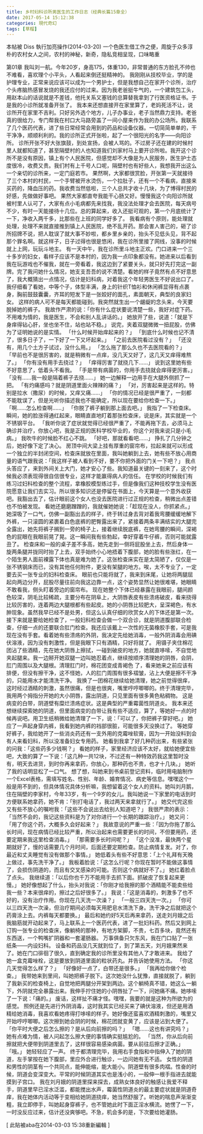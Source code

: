 ```yaml
---
title: 乡村妇科诊所男医生的工作日志（经典长篇15章全）
date: 2017-05-14 15:12:38
categories: 現代奇幻
tags: [草榴]
---
```

本帖被 Diss 執行加亮操作(2014-03-20)
一个色医生借工作之便，周旋于众多淳朴的农村女人之间，农村的神秘，新奇，隐私竞相呈现，口味略重


第01章
我叫刘一航。今年20岁，身高175，体重130，非常普通的东方脸孔不帅也不难看，喜欢理个小平头，人看起来倒还挺精神的。
我刚刚从技校毕业，学的是护理专业，正常来说应该可以成为一个男护士，但是我想自己在家开个诊所，治疗个头疼脑热感冒发烧的我还应付的过来。因为我老爸挺牛气的，一个建筑包工头，用赵本山的话说就是不差钱，他托关系又塞钱的总算替我拿到了行医资格证书。于是我的小诊所就准备开张了。
我本来还想直接开在家里算了，老妈死活不让，说诊所开在家里不吉利。只好另外选个地方，儿子办事业，老子当然鼎力支持。老爸真的很给力，专门帮我在村口大马路旁盖了一间小屋来作为我的办公场所。我联系了几个医药代表，进了些日常经常会用到的药品和设备仪器。一切简简单单的，干干净净，顺顺利利的。我的诊所正式开张啦，起了一个很阳光的名字——向阳诊所。
诊所开张不好大张旗鼓，到处宣扬，会被人骂的。不过房子还在建的时候村里人就都知道了，甚至隔壁村的人也知道我们刘家村马上要开诊所啦。我开这个诊所不是没有原因，镇上有个人民医院，但感觉却不大像是为人民服务，医生护士态度很冷，收费又贵。我们村有上千号人口呢，隔壁村也有好些人，我想我开出这么一个亲切的诊所来，一定门庭若市。
果然啊，大家都很赏脸，开张第一天就接待了三个本村的村民，一个手臂被开水烫伤，一个拉肚子，还有一个不看病，直接来买药的，降血压的药。我收费当然低啦，三个人总共才收十几块，为了博得村民的好感，先做做好事吧。
果然大家都直夸我能干心肠又好。慢慢我这个向阳诊所就被村里人认可了，大家有点小毛病都先来找我，我没法处理才会去医院，每天病号不少，有时一天能接待十几位。总的算起来，收入还挺可观的，第一个月底统计了一下，净收入两千多，比那些在上班的同学好多了。
我看病有个原则，能处理就处理，处理不来就直接推到镇上人民医院，绝不乱开药。那会害人害己的，砸了诊所招牌不说，把人耽误了就大事不妙啦，都乡里乡亲的，抬头不见低头见，背不起那个罪名啊。就这样子，日子过得也很是悠闲，我在诊所里接了网线，没事的时候就上上网，玩玩斗地主。
有一天中午，我在诊所里斗地主正欢。门口进来一个三十多岁的妇女，看样子应该不是本村的，因为我一点印象都没有。她进来以后看到我在玩游戏也不催我，就在一旁看着，我这边到了紧要关头，就只好先打完这一副牌。完了我问她什么情况，她支支吾吾的说不清楚。看她的样子竟然有点不好意思了，我大概猜出一点情况，估计是妇科病，对着我这个年轻男医生不好说出口了。
我仔细看了看她，中等个子，体型丰满，身上的针织T恤衫和休闲裤显得有点裹身，胸前鼓鼓囊囊，齐耳的短发下是一张姣好的面孔，素面朝天，典型的良家妇女。
这样的病人可不是每天都能碰到。我突然就生出一个龌龊的念头来，今天要脱掉她的裤子。
我故作严肃的说：「你有什么症状要说清楚一些，我好对症下药。不用难为情的，我是医生，不会和别人乱讲话的。」
她放开了些，说道：「就是下身痒得钻心肝，坐也坐不住，站也站不稳。」
说完，夹着双腿微微一扭屁股，仿佛为了证明她说的是实情。
「什么时候开始痒起来的？」
「到底什么时候也记不清了，很多日子了，一下好了一下又坏起来。」
「之前去医院看过没有？」
「还没有，用几个土方子试过，没什么用。」
「怎么拖了那么久也不去医院看的？」
「早前也不是很厉害的，就是稍微有一点痒，没几天又好了，这几天又痒得难熬了。」
「你有没有用手去挠过？」
「痒得厉害了就挠几下……」
说到这里她有些不好意思了，低着头不看我。
「手是带有病菌的，你用手去挠就会痒得更厉害。」
「没有……我一般是隔着裤子去挠……」
她一边解释一边用手在大腿外侧抓了一把。
「有灼痛感吗？就是阴道里面火辣辣的痛？」
「对，厉害起来是这样的。特别是拉水（撒尿）的时候，又痒又痛……」
「你的情况已经是很严重了，一刻都不能耽误了，但是光听你描述我也不能确定，所以现在要给你检查一下。」
「啊……怎么检查啊……」
「你脱了裤子躺到那上面去吧。」
我指了一下检查床。
瞬间，她的脸涨得通红起来，眼睛直直地盯着那张检查床，说是床，其实就是一个不锈钢平台。
「我听你说了症状就觉得已经很严重了，不能再拖下去，必须马上确诊并治疗，你放心吧，我是正规的医科学校毕业的，你这个对我来说只是小毛病。」
我吹牛的时候脸不红心不跳。
「好吧，那就看看吧……」
挣扎了几分钟之后，她好像下定了决心。
房顶中间大梁上挂有厚重的窗帘布，拉起来就可以形成一个独立的半封闭空间，检查床就放在里面，我叫她躺到上去，她有些不放心用商量的语气跟我说：「我这样子被人看到不好，要不你把外面的门关一下吧？」
我点头答应了，来到外间关上大门，她才安心了些。我知道最关键的一刻来了，这个时候我必须表现得很自信很专业，这样才能赢得病人的信任。
在学校的时候我们有练习过妇科检查的整个流程，拿橡胶模型练过手，但是像我们这种技校学生没有医院愿意让我们去实习。所以很多知识还是停留在书面上，今天算是一个意外收获吧。我豁出去了，估计眼前这个女人也没去医院进行过正规的检查，稍微出点差错也不怕被发现。
看她还磨磨蹭蹭的，我就催她她说：「趁现在没人，你抓紧点。」
她深吸了一口气，仿佛一副豁出去的样子，终于转过身去背对着我弯腰缓缓地解下外裤，一只滚圆的紧裹着白色底裤的肥臀露出来了，紧接着两条丰满结实的大腿完全露出，她先将裤子搁到一旁的椅子上，接着继续脱底裤，在她弯腰的瞬间，深褐色的屁眼在我眼前晃了晃。这一瞬间我有些勃起，幸好穿着牛仔裤，否则可能就露丑了。
检查床和一般的桌子差不多高，她先走到一侧将屁股坐上去，然后身体一旋两条腿并拢同时抬了上去，双手始终小心地捂着下腹部，她的脸有些涨红，在一个陌生男人面前裸露下体也真是难为她了。这张检查床实在是太简陋了，仅仅是一张不锈钢床而已，没有其他任何附件，更没有架腿的地方。唉，太不专业了，一定要去买一张专业的妇科检查床。
眼前也只能将就了，我来到床尾，让她将两腿屈起向两边分开，屁股尽量往前向我这边靠一点，这个姿势显然让她很难堪，她眼睛不敢看我，侧头盯着旁边的窗帘布。
现在她整个下体已经暴露在我眼前，腿间颜色较深，阴毛比较稀疏，主要分布在阴阜上，大阴唇表皮有些溃疡破皮，看来挠得比较厉害的，连着两边大腿根都有些起皮。她的小阴唇比较肥大，呈深褐色，有水肿现象。虽然我早已经不是处男，但这么认真仔细的欣赏女人的下体还是第一次。
接下来就是要给她检查了，一般妇科检查会做一个双合诊，就是阴道腹部联合检查，仔细一点的还要联合肛门检查。我还应该戴上一次性的无菌橡胶手套，可是我现在没有手套。看着她有些溃疡的外阴，我决定先给她消毒，一般外阴消毒会用碘伏溶液，因为没有刺激性，但是我眼下只有酒精，只好将就了。
用镊子夹住棉花团沾了些酒精，先在她大阴唇上擦拭，一碰到破皮的地方，她就直哆嗦，不自觉地夹起腿来。我一边掰开她双腿一边叫她忍着点，继续按顺序清理她的阴唇，会阴，肛门周围以及大腿根。清理肛门时，棉花团变成青褐色
了，看来她来之前应该有排便，但没有擦干净，这不怪她，人的肛门周围有很多褶皱，沾上大便是擦不干净的，只能用水才能清洗干净。
我换了一团棉花继续给她清理，她之前觉得很痒，这时经过酒精的刺激，虽然很痛，但是也很爽，嘴里哼哼唧唧的。终于清理完毕，我用两个拇指分开她的大小阴唇，露出阴道，只见里面有很多黄色粘稠物。
这是病变的白带，阴道壁有糜烂溃疡症状。这是典型的严重霉菌性阴道炎。
我本来还想继续探索她的阴道，但里面病变的白带让我有些不适应，算了，等她好一点的时候再说吧。用卫生纸稍微给她清理了一下，说：「可以了，你把裤子穿好吧。」
她应了一声起身穿内裤，我看到她内裤的裆部很脏，可能很多天没换过了。
等她穿好裤子，我给她开了一些消炎药还有一支外用的克霉唑软膏，因为一开始没料到会有人来看妇科，所以没准备妇女专用药。
她看到我拿了好几种药出来，有些紧张的问我：「这些药多少钱啊？」
看她的样子，家里经济应该不太好，就给她便宜些吧，大致的算了一下说：「这几种一共12块，不过还有一种特效药我这里暂时没有，明天去进货，到时你再来拿药，你放心，那种药也不贵，也才十几块。」
她听了我的话明显松了一口气。
想了想，叫她来到书桌前登记资料，临时用电脑制作一个Excel表格，需填写姓名、性别、年龄、婚育情况、病史等信息。嘿嘿这个一般是用不到的，但具体情况具体分析嘛，我想留着这个女人的资料。她叫刘月鹅，住在隔壁的李家村，今年33岁，有一个9岁的女儿。我叫她说一下家里的电话到时方便联系她拿药，她不肯：「别打电话了，我过两天来拿就行了。」
她交代完这些又有些不放心的嘱咐我：「这些不会说出去给别人知道吧？」
我很严肃的表示：「当然不会的，我记这些资料是为了对你进行一个长期的跟踪治疗。」
她又问：「用了你这个药，大概多久会好起来？」
我故意说的严重一些：「因为你拖了那么长时间，现在病情已经比较严重，所以治起来也需要更长的时间，不但要用药，还要定期来我这里检查消毒。」
「那需要多长时间呢？」
「这个没准，最快两个星期就好了，慢的话需要几个月时间，后面还要定期检查。防止病情复发。对了，你最近和丈夫睡觉有没有做那个事情。」
她低着头有些不好意思：「上个礼拜有天晚上做过，事先洗干净了。」
我板着脸说：「这怎么行呢？你现在暂时不能做这事情了，会损伤阴道的，而且有交叉感染的可能。否则这个病就好不了。」
她红着脸点了点头。
我继续道：「以后你也千万不能用手去抓下面。抓破皮了恢复起来更慢。」
她好像想起了什么，抬头对我说：「你刚才给我擦的那个酒精能不能卖些给我一些？本来很痒的，擦过之后好很多了。」
我说：「这是消毒的，刺激多了也不好的，没有治疗作用。你现在几天洗一次澡？」
「一般三四天洗一次。」
「你可以三四天洗一次澡，但治疗期间必须每天用肥皂水清洗下身。洗干净之后就把这个药膏涂上去。内裤每天都要换。」
最后和她约好5天后再来拿药，送走刘月娥之后我脑筋就开动起来了，马上联系上一个医药代表，进了一批妇科药。然后又到网上订购一张专业的检查床，像躺椅的那种，有地方架脚，不贵，七百多块，竟然还有东西送，一个鸭嘴扩阴器和一套灌肠器。
万事俱备只欠东风，我在门口贴了一张纸条——内设妇科。
设备和药品没几天就到位了，到了第五天，刘月娥果然来了。她在门口徘徊了很久，直到确定我的诊所里没有其他人了才敢进来。
我给了她一盒克霉唑栓，这是要放到阴道里面的粒状药丸。并告诉她使用方法。
「你这几天觉得怎么样了？」
「好像好一点了，白带还是很多。」
「我再给你做个检查。」
我带她来到里间，叫她把裤子脱下。这次她没什么犹豫，直接就脱了，躺到了我新买的检查椅上，自觉地把两腿分开架到两边。这个躺椅真不错，她这么一躺下，外阴就完全暴露出来。我伸手拧住她的小阴唇扯了一下，问她痛不痛。她哆嗦了一下说：「痛的。」
废话，这样扯不痛才怪。嘿嘿，我要的就是这种为所欲为的感觉。
照例还是先进行外阴消毒，这时我其实已经买来了碘伏溶液，但还是用酒精给她消毒，我喜欢看她疼得打哆嗦的样子。她好像还蛮喜欢酒精刺激的，嘴里又开始哼哼唧唧。这次擦到她会阴的时候，棉花团就变黄了，应该是沾到大便了。
「你平时大便之后怎么擦的？是从后向前擦的吗？」
「嗯……这也有讲究吗？」
她有点难为情，被人问起怎么擦大便的事情确实挺尴尬的。
「当然，你从后向前擦就把大便带到阴道里去了，这样很容易感染病菌。要从前往后擦才正确。」
「哦。」
她轻轻应了一声。
终于都清理完毕，我用右手食指和中指伸入了她的阴道，左手掌按在她下腹部，里应外合进行触诊，一边问她有无不适。
女性的阴道和男性的阴茎有一个共同点，能伸能缩，能大能小。阴道壁有很多肉褶。性奋的时候，阴道会变深变大。平常的时候阴道其实也是浅小的，一般伸一根手指进去就能摸到子宫口。
我在刘月娥的阴道里探来探去，成熟女体良好的触感让我爱不释手，阴道里早已淫水泛滥，都能搅出水声，霉菌性阴道炎的最主要症状就是阴道奇痒，我在她体内活动等于变相给她阴道挠痒，她当然舒服了。听她的喘息声渐渐变粗，我立即停手，叫她起身穿裤子，也不管她此时下面正淫水横流。她愣了一下，一时没反应过来，估计还没爽够吧。不急，机会多的是，下次要给她灌肠。


[ 此貼被aba在2014-03-03 15:38重新編輯 ]